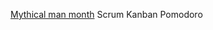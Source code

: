 [Mythical man month](https://www.cs.virginia.edu/~evans/greatworks/mythical.pdf)
Scrum
Kanban
Pomodoro
